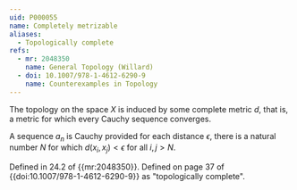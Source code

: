 ```yaml
---
uid: P000055
name: Completely metrizable
aliases:
  - Topologically complete
refs:
  - mr: 2048350
    name: General Topology (Willard)
  - doi: 10.1007/978-1-4612-6290-9
    name: Counterexamples in Topology
---
```


The topology on the space $X$ is induced by some complete metric $d$,
that is, a metric for which every Cauchy sequence converges.

A sequence $a_n$ is Cauchy provided for each distance $\epsilon$, there is
a natural number $N$ for which $d(x_i,x_j)<\epsilon$ for all $i,j>N$.

Defined in 24.2 of {{mr:2048350}}.
Defined on page 37 of {{doi:10.1007/978-1-4612-6290-9}} as
"topologically complete".
